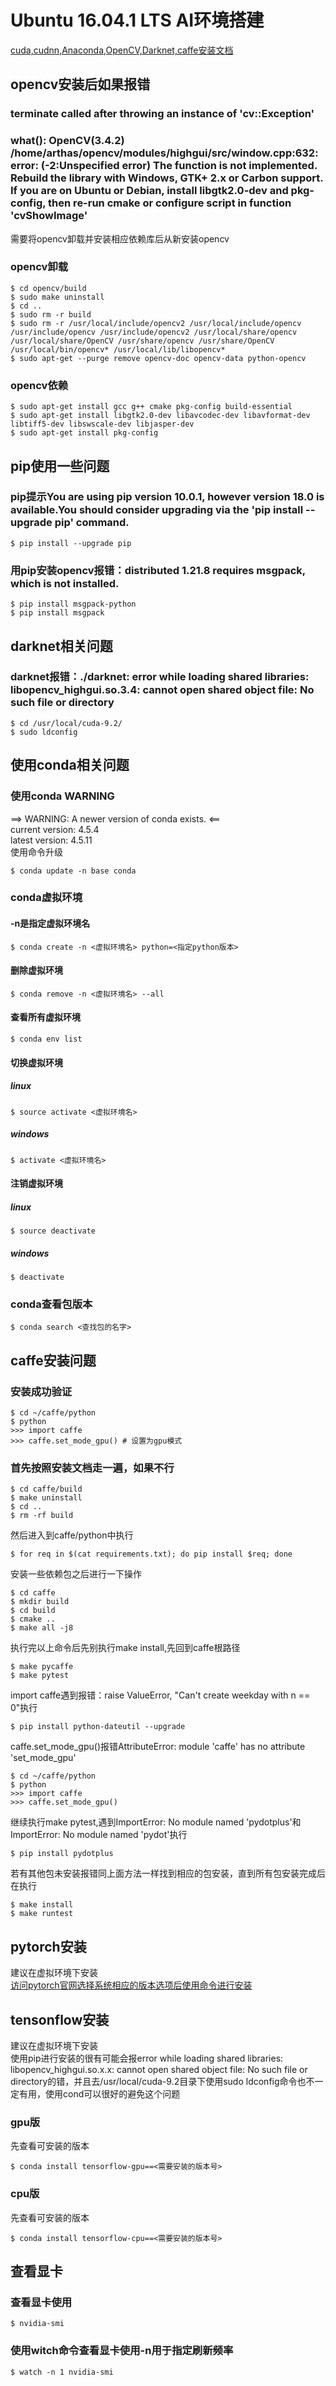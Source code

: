 # Ubuntu 16.04.1 LTS AI环境搭建

[cuda,cudnn,Anaconda,OpenCV,Darknet,caffe安装文档](https://github.com/EthanGuan/Dl-environ/blob/master/instruction.md)

## opencv安装后如果报错
### terminate called after throwing an instance of 'cv::Exception'<br>
###   what():  OpenCV(3.4.2) /home/arthas/opencv/modules/highgui/src/window.cpp:632: error: (-2:Unspecified error) The function is not implemented. Rebuild the library with Windows, GTK+ 2.x or Carbon support. If you are on Ubuntu or Debian, install libgtk2.0-dev and pkg-config, then re-run cmake or configure script in function 'cvShowImage'<br>
需要将opencv卸载并安装相应依赖库后从新安装opencv

### opencv卸载
    $ cd opencv/build
    $ sudo make uninstall 
    $ cd ..
    $ sudo rm -r build
    $ sudo rm -r /usr/local/include/opencv2 /usr/local/include/opencv /usr/include/opencv /usr/include/opencv2 /usr/local/share/opencv /usr/local/share/OpenCV /usr/share/opencv /usr/share/OpenCV /usr/local/bin/opencv* /usr/local/lib/libopencv*
    $ sudo apt-get --purge remove opencv-doc opencv-data python-opencv

### opencv依赖
    $ sudo apt-get install gcc g++ cmake pkg-config build-essential
    $ sudo apt-get install libgtk2.0-dev libavcodec-dev libavformat-dev libtiff5-dev libswscale-dev libjasper-dev
    $ sudo apt-get install pkg-config

## pip使用一些问题
### pip提示You are using pip version 10.0.1, however version 18.0 is available.You should consider upgrading via the 'pip install --upgrade pip' command.<br>
    $ pip install --upgrade pip

### 用pip安装opencv报错：distributed 1.21.8 requires msgpack, which is not installed.<br>
    $ pip install msgpack-python
    $ pip install msgpack

## darknet相关问题

### darknet报错：./darknet: error while loading shared libraries: libopencv_highgui.so.3.4: cannot open shared object file: No such file or directory
    $ cd /usr/local/cuda-9.2/
    $ sudo ldconfig

## 使用conda相关问题
### 使用conda WARNING
==> WARNING: A newer version of conda exists. <==<br>
  current version: 4.5.4<br>
  latest version: 4.5.11<br>
使用命令升级<br>

    $ conda update -n base conda

### conda虚拟环境
#### -n是指定虚拟环境名
    $ conda create -n <虚拟环境名> python=<指定python版本>
#### 删除虚拟环境
    $ conda remove -n <虚拟环境名> --all
#### 查看所有虚拟环境
    $ conda env list
#### 切换虚拟环境
##### linux
    $ source activate <虚拟环境名>
##### windows  
    $ activate <虚拟环境名>
#### 注销虚拟环境
##### linux
    $ source deactivate
##### windows
    $ deactivate

### conda查看包版本
    $ conda search <查找包的名字>
    
## caffe安装问题

### 安装成功验证
    
    $ cd ~/caffe/python
    $ python
    >>> import caffe
    >>> caffe.set_mode_gpu() # 设置为gpu模式
### 首先按照安装文档走一遍，如果不行
    
    $ cd caffe/build
    $ make uninstall
    $ cd ..
    $ rm -rf build
然后进入到caffe/python中执行

    $ for req in $(cat requirements.txt); do pip install $req; done
安装一些依赖包之后进行一下操作
    
    $ cd caffe
    $ mkdir build
    $ cd build
    $ cmake ..
    $ make all -j8
执行完以上命令后先别执行make install,先回到caffe根路径

    $ make pycaffe
    $ make pytest
import caffe遇到报错：raise ValueError, "Can't create weekday with n == 0"执行

    $ pip install python-dateutil --upgrade
caffe.set_mode_gpu()报错AttributeError: module 'caffe' has no attribute 'set_mode_gpu'

    $ cd ~/caffe/python
    $ python
    >>> import caffe
    >>> caffe.set_mode_gpu()
继续执行make pytest,遇到ImportError: No module named 'pydotplus'和ImportError: No module named 'pydot'执行
    
    $ pip install pydotplus
若有其他包未安装报错同上面方法一样找到相应的包安装，直到所有包安装完成后在执行

    $ make install
    $ make runtest

## pytorch安装
建议在虚拟环境下安装<br>
[访问pytorch官网选择系统相应的版本选项后使用命令进行安装](https://pytorch.org/)<br>

## tensonflow安装
建议在虚拟环境下安装<br>
使用pip进行安装的很有可能会报error while loading shared libraries: libopencv_highgui.so.x.x: cannot open shared object file: No such file or directory的错，并且去/usr/local/cuda-9.2目录下使用sudo ldconfig命令也不一定有用，使用cond可以很好的避免这个问题<br>
### gpu版
先查看可安装的版本

    $ conda install tensorflow-gpu==<需要安装的版本号>
### cpu版
先查看可安装的版本

    $ conda install tensorflow-cpu==<需要安装的版本号>

## 查看显卡
### 查看显卡使用
    $ nvidia-smi
### 使用witch命令查看显卡使用-n用于指定刷新频率
    $ watch -n 1 nvidia-smi
